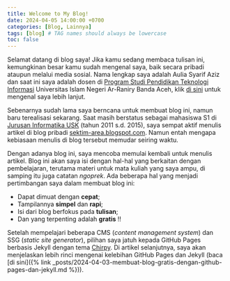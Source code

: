 ```yaml
---
title: Welcome to My Blog!
date: 2024-04-05 14:00:00 +0700
categories: [Blog, Lainnya]
tags: [blog] # TAG names should always be lowercase
toc: false
---
```

Selamat datang di blog saya! Jika kamu sedang membaca tulisan ini, kemungkinan besar kamu sudah mengenal saya, baik secara pribadi ataupun melalui media sosial. Nama lengkap saya adalah Aulia Syarif Aziz dan saat ini saya adalah dosen di [Program Studi Pendidikan Teknologi Informasi](https://pti.ftk.ar-raniry.ac.id/) Universitas Islam Negeri Ar-Raniry Banda Aceh, klik [di sini](/about) untuk mengenal saya lebih lanjut.

Sebenarnya sudah lama saya berncana untuk membuat blog ini, namun baru terealisasi sekarang. Saat masih berstatus sebagai mahasiswa S1 di [Jurusan Informatika USK](https://www.informatika.unsyiah.ac.id/) (tahun 2011 s.d. 2015), saya sempat aktif menulis artikel di blog pribadi [sektim-area.blogspot.com](https://sektim-area.blogspot.com). Namun entah mengapa kebiasaan menulis di blog tersebut memudar seiring waktu.

Dengan adanya blog ini, saya mencoba memulai kembali untuk menulis artikel. Blog ini akan saya isi dengan hal-hal yang berkaitan dengan pembelajaran, terutama materi untuk mata kuliah yang saya ampu, di samping itu juga catatan *ngoprek*. Ada beberapa hal yang menjadi pertimbangan saya dalam membuat blog ini:
- Dapat dimuat dengan **cepat**;
- Tampilannya **simpel** dan **rapi**;
- Isi dari blog berfokus pada **tulisan**;
- Dan yang terpenting adalah **gratis** !!

Setelah mempelajari beberapa CMS (*content management system*) dan SSG (*static site generator*), pilihan saya jatuh kepada GitHub Pages berbasis Jekyll dengan tema [Chirpy](https://github.com/cotes2020/jekyll-theme-chirpy/). Di artikel selanjutnya, saya akan menjelaskan lebih rinci mengenai kelebihan GitHub Pages dan Jekyll (baca [di sini]({% link _posts/2024-04-03-membuat-blog-gratis-dengan-github-pages-dan-jekyll.md %})).
